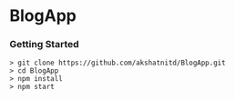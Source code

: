 # BlogApp

### Getting Started

```
> git clone https://github.com/akshatnitd/BlogApp.git
> cd BlogApp
> npm install
> npm start
```
